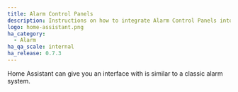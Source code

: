 ```yaml
---
title: Alarm Control Panels
description: Instructions on how to integrate Alarm Control Panels into Home Assistant.
logo: home-assistant.png
ha_category:
  - Alarm
ha_qa_scale: internal
ha_release: 0.7.3
---
```


Home Assistant can give you an interface with is similar to a classic alarm system.

